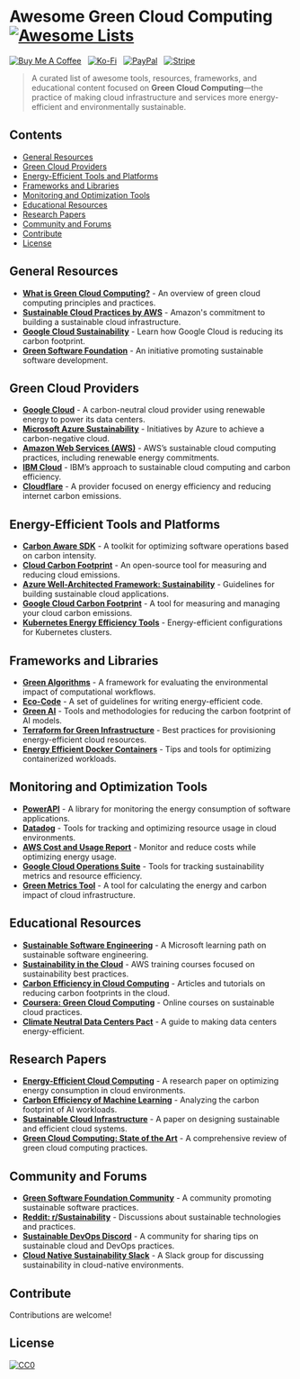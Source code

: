 # Awesome Green Cloud Computing [![Awesome Lists](https://srv-cdn.himpfen.io/badges/awesome-lists/awesomelists-flat.svg)](https://github.com/awesomelistsio/awesome)

[![Buy Me A Coffee](https://srv-cdn.himpfen.io/badges/buymeacoffee/buymeacoffee-flat.svg)](https://tinyurl.com/2h9aktmd) &nbsp; [![Ko-Fi](https://srv-cdn.himpfen.io/badges/kofi/kofi-flat.svg)](https://tinyurl.com/d4xnrptz) &nbsp; [![PayPal](https://srv-cdn.himpfen.io/badges/paypal/paypal-flat.svg)](https://tinyurl.com/mr22naua) &nbsp; [![Stripe](https://srv-cdn.himpfen.io/badges/stripe/stripe-flat.svg)](https://tinyurl.com/e8ymxdw3)

> A curated list of awesome tools, resources, frameworks, and educational content focused on **Green Cloud Computing**—the practice of making cloud infrastructure and services more energy-efficient and environmentally sustainable.

## Contents

- [General Resources](#general-resources)
- [Green Cloud Providers](#green-cloud-providers)
- [Energy-Efficient Tools and Platforms](#energy-efficient-tools-and-platforms)
- [Frameworks and Libraries](#frameworks-and-libraries)
- [Monitoring and Optimization Tools](#monitoring-and-optimization-tools)
- [Educational Resources](#educational-resources)
- [Research Papers](#research-papers)
- [Community and Forums](#community-and-forums)
- [Contribute](#contribute)
- [License](#license)

## General Resources

- **[What is Green Cloud Computing?](https://www.ibm.com/cloud/learn/green-cloud)** - An overview of green cloud computing principles and practices.
- **[Sustainable Cloud Practices by AWS](https://sustainability.aboutamazon.com/)** - Amazon's commitment to building a sustainable cloud infrastructure.
- **[Google Cloud Sustainability](https://cloud.google.com/sustainability/)** - Learn how Google Cloud is reducing its carbon footprint.
- **[Green Software Foundation](https://greensoftware.foundation/)** - An initiative promoting sustainable software development.

## Green Cloud Providers

- **[Google Cloud](https://cloud.google.com/sustainability/)** - A carbon-neutral cloud provider using renewable energy to power its data centers.
- **[Microsoft Azure Sustainability](https://azure.microsoft.com/en-us/global-infrastructure/sustainability/)** - Initiatives by Azure to achieve a carbon-negative cloud.
- **[Amazon Web Services (AWS)](https://aws.amazon.com/sustainability/)** - AWS’s sustainable cloud computing practices, including renewable energy commitments.
- **[IBM Cloud](https://www.ibm.com/sustainability)** - IBM’s approach to sustainable cloud computing and carbon efficiency.
- **[Cloudflare](https://www.cloudflare.com/impact/sustainability/)** - A provider focused on energy efficiency and reducing internet carbon emissions.

## Energy-Efficient Tools and Platforms

- **[Carbon Aware SDK](https://github.com/Green-Software-Foundation/carbon-aware-sdk)** - A toolkit for optimizing software operations based on carbon intensity.
- **[Cloud Carbon Footprint](https://www.cloudcarbonfootprint.org/)** - An open-source tool for measuring and reducing cloud emissions.
- **[Azure Well-Architected Framework: Sustainability](https://learn.microsoft.com/en-us/azure/architecture/framework/sustainability/)** - Guidelines for building sustainable cloud applications.
- **[Google Cloud Carbon Footprint](https://cloud.google.com/carbon-footprint/)** - A tool for measuring and managing your cloud carbon emissions.
- **[Kubernetes Energy Efficiency Tools](https://kubernetes.io/)** - Energy-efficient configurations for Kubernetes clusters.

## Frameworks and Libraries

- **[Green Algorithms](https://green-algorithms.org/)** - A framework for evaluating the environmental impact of computational workflows.
- **[Eco-Code](https://ecocoding.org/)** - A set of guidelines for writing energy-efficient code.
- **[Green AI](https://green-ai.org/)** - Tools and methodologies for reducing the carbon footprint of AI models.
- **[Terraform for Green Infrastructure](https://www.terraform.io/)** - Best practices for provisioning energy-efficient cloud resources.
- **[Energy Efficient Docker Containers](https://docs.docker.com/)** - Tips and tools for optimizing containerized workloads.

## Monitoring and Optimization Tools

- **[PowerAPI](https://powerapi.org/)** - A library for monitoring the energy consumption of software applications.
- **[Datadog](https://www.datadoghq.com/)** - Tools for tracking and optimizing resource usage in cloud environments.
- **[AWS Cost and Usage Report](https://aws.amazon.com/aws-cost-management/)** - Monitor and reduce costs while optimizing energy usage.
- **[Google Cloud Operations Suite](https://cloud.google.com/products/operations)** - Tools for tracking sustainability metrics and resource efficiency.
- **[Green Metrics Tool](https://github.com/greenmetrics)** - A tool for calculating the energy and carbon impact of cloud infrastructure.

## Educational Resources

- **[Sustainable Software Engineering](https://learn.microsoft.com/en-us/learn/paths/sustainable-software-engineering/)** - A Microsoft learning path on sustainable software engineering.
- **[Sustainability in the Cloud](https://www.aws.training/)** - AWS training courses focused on sustainability best practices.
- **[Carbon Efficiency in Cloud Computing](https://opensource.com/)** - Articles and tutorials on reducing carbon footprints in the cloud.
- **[Coursera: Green Cloud Computing](https://www.coursera.org/)** - Online courses on sustainable cloud practices.
- **[Climate Neutral Data Centers Pact](https://www.climateneutraldatacenter.net/)** - A guide to making data centers energy-efficient.

## Research Papers

- **[Energy-Efficient Cloud Computing](https://arxiv.org/abs/2012.05247)** - A research paper on optimizing energy consumption in cloud environments.
- **[Carbon Efficiency of Machine Learning](https://arxiv.org/abs/1910.09700)** - Analyzing the carbon footprint of AI workloads.
- **[Sustainable Cloud Infrastructure](https://dl.acm.org/doi/10.1145/3447554)** - A paper on designing sustainable and efficient cloud systems.
- **[Green Cloud Computing: State of the Art](https://www.sciencedirect.com/)** - A comprehensive review of green cloud computing practices.

## Community and Forums

- **[Green Software Foundation Community](https://greensoftware.foundation/community)** - A community promoting sustainable software practices.
- **[Reddit: r/Sustainability](https://www.reddit.com/r/sustainability/)** - Discussions about sustainable technologies and practices.
- **[Sustainable DevOps Discord](https://discord.gg/sustainability)** - A community for sharing tips on sustainable cloud and DevOps practices.
- **[Cloud Native Sustainability Slack](https://slack.cncf.io/)** - A Slack group for discussing sustainability in cloud-native environments.

## Contribute

Contributions are welcome!

## License

[![CC0](https://mirrors.creativecommons.org/presskit/buttons/88x31/svg/by-sa.svg)](http://creativecommons.org/licenses/by-sa/4.0/)
